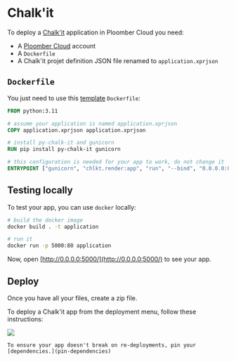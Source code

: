 # Chalk'it

To deploy a [Chalk'it](https://github.com/ifpen/chalk-it) application in Ploomber Cloud you need:

- A [Ploomber Cloud](https://platform.ploomber.io/register) account
- A `Dockerfile`
- A Chalk'it projet definition JSON file renamed to `application.xprjson`

## `Dockerfile`

You just need to use this [template](https://github.com/ploomber/doc/blob/main/examples/docker/chalk-it/Dockerfile) `Dockerfile`:

```Dockerfile
FROM python:3.11

# assume your application is named application.xprjson
COPY application.xprjson application.xprjson

# install py-chalk-it and gunicorn
RUN pip install py-chalk-it gunicorn

# this configuration is needed for your app to work, do not change it
ENTRYPOINT ["gunicorn", "chlkt.render:app", "run", "--bind", "0.0.0.0:80"]
```

## Testing locally

To test your app, you can use `docker` locally:

```sh
# build the docker image
docker build . -t application

# run it
docker run -p 5000:80 application
```

Now, open [http://0.0.0.0:5000/](http://0.0.0.0:5000/) to see your app.


## Deploy

Once you have all your files, create a zip file.

To deploy a Chalk'it app from the deployment menu, follow these instructions:

![](../static/docker.png)


```{tip}
To ensure your app doesn't break on re-deployments, pin your [dependencies.](pin-dependencies)
```